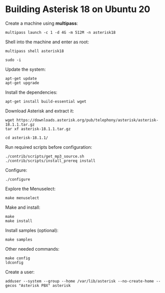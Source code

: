 # Building Asterisk 18 on Ubuntu 20

Create a machine using **multipass**:

```
multipass launch -c 1 -d 4G -m 512M -n asterisk18
```

Shell into the machine and enter as root:

```
multipass shell asterisk18

sudo -i
```

Update the system:

```
apt-get update
apt-get upgrade
```

Install the dependencies:

```
apt-get install build-essential wget
```

Download Asterisk and extract it:

```
wget https://downloads.asterisk.org/pub/telephony/asterisk/asterisk-18.1.1.tar.gz
tar xf asterisk-18.1.1.tar.gz

cd asterisk-18.1.1/
```

Run required scripts before configuration:

```
./contrib/scripts/get_mp3_source.sh
./contrib/scripts/install_prereq install
```

Configure:

```
./configure
```

Explore the Menuselect:

```
make menuselect
```

Make and install:

```
make
make install
```

Install samples (optional):

```
make samples
```

Other needed commands:

```
make config
ldconfig
```

Create a user:

```
adduser --system --group --home /var/lib/asterisk --no-create-home --gecos "Asterisk PBX" asterisk
```
